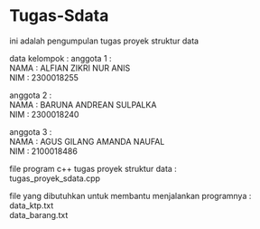# Tugas-Sdata
ini adalah pengumpulan tugas proyek struktur data   
    
data kelompok :
anggota 1 :  
NAMA : ALFIAN ZIKRI NUR ANIS    
NIM : 2300018255    

anggota 2 :     
NAMA : BARUNA ANDREAN SULPALKA      
NIM : 2300018240        

anggota 3 :    
NAMA : AGUS GILANG AMANDA NAUFAL        
NIM : 2100018486  
    
file program c++ tugas proyek struktur data :       
tugas_proyek_sdata.cpp 

file yang dibutuhkan untuk membantu menjalankan programnya :    
data_ktp.txt    
data_barang.txt
